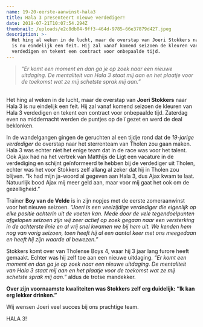 ```yaml
---
name: 19-20-eerste-aanwinst-hala3
title: Hala 3 presenteert nieuwe verdediger!
date: 2019-07-21T10:07:54.294Z
thumbnail: /uploads/e2c8db04-9ff3-464d-9785-66e37879d427.jpeg
description: >-
  Het hing al weken in de lucht, maar de overstap van Joeri Stokkers naar Hala 3
  is nu eindelijk een feit. Hij zal vanaf komend seizoen de kleuren van Hala 3
  verdedigen en tekent een contract voor onbepaalde tijd.
---
```

> _“Er komt een moment en dan ga je op zoek naar een nieuwe uitdaging. De mentaliteit van Hala 3 staat mij aan en het plaatje voor de toekomst wat ze mij schetste sprak mij aan.”_

\
Het hing al weken in de lucht, maar de overstap van **Joeri Stokkers** naar Hala 3 is nu eindelijk een feit. Hij zal vanaf komend seizoen de kleuren van Hala 3 verdedigen en tekent een contract voor onbepaalde tijd. Zaterdag even na middernacht werden de puntjes op de ï gezet en werd de deal beklonken.

In de wandelgangen gingen de geruchten al een tijdje rond dat de _19-jarige verdediger_ de overstap naar het sterrenteam van Tholen zou gaan maken. Hala 3 was echter niet het enige team dat in de race was voor het talent. Ook Ajax had na het vertrek van Matthijs de Ligt een vacature in de verdediging en schijnt geïnformeerd te hebben bij de verdediger uit Tholen, echter was het voor Stokkers zelf allang al zeker dat hij in Tholen zou blijven. “Ik had mijn ja-woord al gegeven aan Hala 3, dus Ajax kwam te laat. Natuurlijk bood Ajax mij meer geld aan, maar voor mij gaat het ook om de gezelligheid.” 

Trainer **Boy van de Velde** is in zijn nopjes met de eerste zomeraanwinst voor het nieuwe seizoen. _“Joeri is een veelzijdige verdediger die eigenlijk op elke positie achterin uit de voeten kan. Mede door de vele tegendoelpunten afgelopen seizoen zijn wij zeer actief op zoek gegaan naar een versterking in de achterste linie en al vrij snel kwamen we bij hem uit. We kenden hem nog van vorig seizoen, toen heeft hij al een aantal keer met ons meegedaan en heeft hij zijn waarde al bewezen.”_ 

Stokkers komt over van Tholense Boys 4, waar hij 3 jaar lang furore heeft gemaakt. Echter was hij zelf toe aan een nieuwe uitdaging. _“Er komt een moment en dan ga je op zoek naar een nieuwe uitdaging. De mentaliteit van Hala 3 staat mij aan en het plaatje voor de toekomst wat ze mij schetste sprak mij aan.”_ aldus de trotse mandekker.

**Over zijn voornaamste kwaliteiten was Stokkers zelf erg duidelijk: “Ik kan erg lekker drinken.”** 

Wij wensen Joeri veel succes bij ons prachtige team.

HALA 3!
